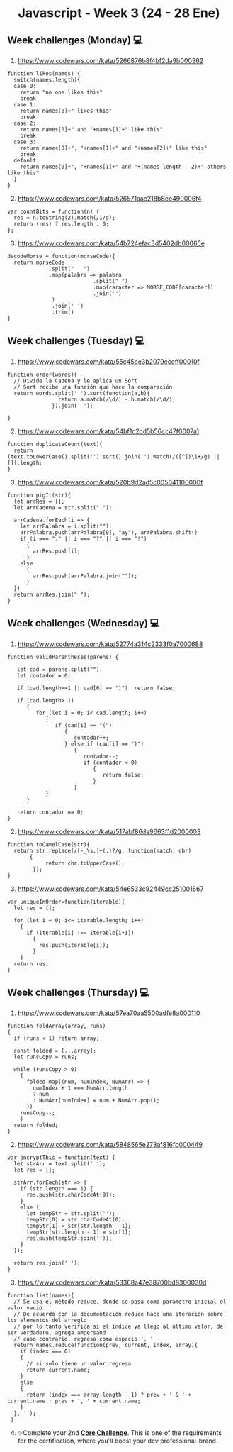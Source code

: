 <h1 align="center">Javascript - Week 3 (24 - 28 Ene)</h1>

## Week challenges (Monday) 💻

1. https://www.codewars.com/kata/5266876b8f4bf2da9b000362
```
function likes(names) {
  switch(names.length){
  case 0:
    return "no one likes this"
    break
  case 1:
    return names[0]+" likes this"
    break
  case 2:
    return names[0]+" and "+names[1]+" like this"
    break
  case 3:
    return names[0]+", "+names[1]+" and "+names[2]+" like this"
    break
  default:
    return names[0]+", "+names[1]+" and "+(names.length - 2)+" others like this"
  }
}
```
2. https://www.codewars.com/kata/526571aae218b8ee490006f4
```
var countBits = function(n) {
  res = n.toString(2).match(/1/g);
  return (res) ? res.length : 0;
};
```
3. https://www.codewars.com/kata/54b724efac3d5402db00065e
```
decodeMorse = function(morseCode){
  return morseCode
             .split("   ") 
             .map(palabra => palabra
                           .split(" ") 
                           .map(caracter => MORSE_CODE[caracter]) 
                           .join('')
              )
              .join(' ')
              .trim()
}
```

## Week challenges (Tuesday) 💻

1. https://www.codewars.com/kata/55c45be3b2079eccff00010f
```
function order(words){
  // Divide la Cadena y le aplica un Sort
  // Sort recibe una función que hace la comparación
  return words.split(' ').sort(function(a,b){
                return a.match(/\d/) - b.match(/\d/);
              }).join(' ');
  
}
```
2. https://www.codewars.com/kata/54bf1c2cd5b56cc47f0007a1
```
function duplicateCount(text){
  return (text.toLowerCase().split('').sort().join('').match(/([^])\1+/g) || []).length;
}
```
3. https://www.codewars.com/kata/520b9d2ad5c005041100000f
```
function pigIt(str){
  let arrRes = [];
  let arrCadena = str.split(" ");
  
  arrCadena.forEach(i => {
    let arrPalabra = i.split("");
    arrPalabra.push(arrPalabra[0], "ay"), arrPalabra.shift()
    if (i === "." || i === "?" || i === "!")
      {
        arrRes.push(i);
      }
    else
      {
        arrRes.push(arrPalabra.join(""));
      }
  })
  return arrRes.join(" ");
}
```

## Week challenges (Wednesday) 💻

1. https://www.codewars.com/kata/52774a314c2333f0a7000688
```
function validParentheses(parens) {

   let cad = parens.split("");
   let contador = 0;

   if (cad.length==1 || cad[0] == ")")  return false;
  
   if (cad.length> 1)
      {
         for (let i = 0; i< cad.length; i++)  
            {
               if (cad[i] == "(")
                  {
                     contador++;
                  } else if (cad[i] == ")") 
                     {
                        contador--;
                        if (contador < 0) 
                           {
                              return false;
                           }
                     }
            }
      }

   return contador == 0;
}
```
2. https://www.codewars.com/kata/517abf86da9663f1d2000003
```
function toCamelCase(str){
  return str.replace(/[-_\s.]+(.)?/g, function(match, chr)
       {
            return chr.toUpperCase();
        });
}
```
3. https://www.codewars.com/kata/54e6533c92449cc251001667
```
var uniqueInOrder=function(iterable){
  let res = [];
  
  for (let i = 0; i<= iterable.length; i++)
    {
      if (iterable[i] !== iterable[i+1])
        {
          res.push(iterable[i]);
        }
    }
  return res;
}
```

## Week challenges (Thursday) 💻

1. https://www.codewars.com/kata/57ea70aa5500adfe8a000110
```
function foldArray(array, runs)
{
  if (runs < 1) return array;
  
  const folded = [...array];
  let runsCopy = runs;
  
  while (runsCopy > 0)
    {
      folded.map((num, numIndex, NumArr) => {
        numIndex + 1 === NumArr.length
        ? num
        : NumArr[numIndex] = num + NumArr.pop();
      })
    runsCopy--;
    }
  return folded;
}
```
2. https://www.codewars.com/kata/5848565e273af816fb000449
```
var encryptThis = function(text) {
  let strArr = text.split(' ');
  let res = [];
  
  strArr.forEach(str => {
    if (str.length === 1) {
      res.push(str.charCodeAt(0));
    } 
    else {
      let tempStr = str.split('');
      tempStr[0] = str.charCodeAt(0);
      tempStr[1] = str[str.length - 1];
      tempStr[str.length - 1] = str[1];
      res.push(tempStr.join(''));
    }
  });
  
  return res.join(' ');
}
```
3. https://www.codewars.com/kata/53368a47e38700bd8300030d
```
function list(names){
  // Se usa el método reduce, donde se pasa como parámetro inicial el valor vacio ''
  // De acuerdo con la documentación reduce hace una iteración sobre los elementos del arreglo
  // por lo tanto verifica si el índice ya llego al ultimo valor, de ser verdadero, agrega ampersand
  // caso contrario, regresa coma espacio ', '
  return names.reduce(function(prev, current, index, array){
    if (index === 0)
    {
      // si solo tiene un valor regresa
      return current.name;
    }
    else
    {
      return (index === array.length - 1) ? prev + ' & ' + current.name : prev + ', ' + current.name;
    }
  }, '');
 }
```
4. ✨Complete your 2nd [**Core Challenge**](https://corecode.notion.site/LinkedIn-Boost-5974abb0f917458ea235d3288ac6c7d3). This is one of the requirements for the certification, where you'll boost your dev professional-brand.
